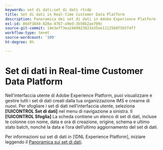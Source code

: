 ```yaml
---
keywords: set di dati;set di dati rtcdp
title: Set di dati in Real-time Customer Data Platform
description: Panoramica dei set di dati in Adobe Experience Platform
exl-id: 86df38d4-820a-4767-a9ed-3b50b2ae709c
source-git-commit: 14e3eff3ea2469023823a35ee1112568f5b5f4f7
workflow-type: tm+mt
source-wordcount: '109'
ht-degree: 0%

---
```


# Set di dati in Real-time Customer Data Platform

Nell’interfaccia utente di Adobe Experience Platform, puoi visualizzare e gestire tutti i set di dati creati dalla tua organizzazione IMS e crearne di nuovi. Per sfogliare i set di dati nell’interfaccia utente, seleziona **[!UICONTROL Set di dati]** nel menu di navigazione a sinistra. Il **[!UICONTROL Sfoglia]** La scheda contiene un elenco di set di dati, incluse le colonne con nome, data e ora di creazione, origine, schema e ultimo stato batch, nonché la data e l’ora dell’ultimo aggiornamento del set di dati.

Per informazioni sui set di dati in [!DNL Experience Platform], iniziare leggendo il [Panoramica sui set di dati](../../catalog/datasets/overview.md).
